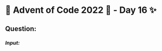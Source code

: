 # :christmas_tree: Advent of Code 2022 :christmas_tree: - Day 16 :sparkles:
## Question: 
>
>
>

### *Input:*

>
>
>